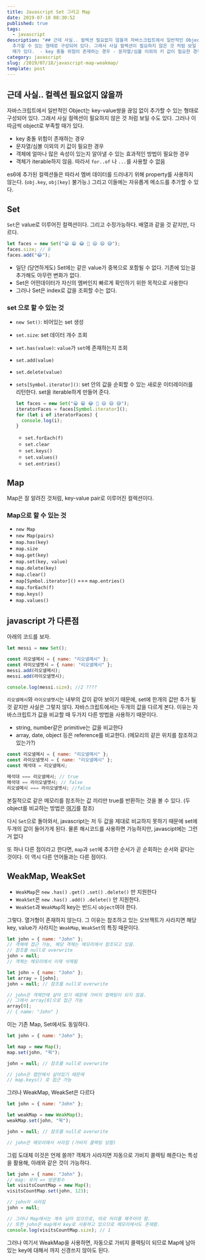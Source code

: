 ```yaml
---
title: Javascript Set 그리고 Map
date: 2019-07-18 08:30:52
published: true
tags:
  - javascript
description: "## 근데 사실.. 컬렉션 필요없지 않을까 자바스크립트에서 일반적인 Object는 key-value쌍을 끊임 없이
  추가할 수 있는 형태로 구성되어 있다. 그래서 사실 컬렉션이 필요하지 않은 것 처럼 보일 수도 있다. 그러나 이따금씩 object로 부족할
  때가 있다.  - key 충돌 위험이 존재하는 경우 - 문자열/심볼 이외의 키 값이 필요한 경우 - 객..."
category: javascript
slug: /2019/07/18/javascript-map-weakmap/
template: post
---
```

## 근데 사실.. 컬렉션 필요없지 않을까

자바스크립트에서 일반적인 Object는 key-value쌍을 끊임 없이 추가할 수 있는 형태로 구성되어 있다. 그래서 사실 컬렉션이 필요하지 않은 것 처럼 보일 수도 있다. 그러나 이따금씩 object로 부족할 때가 있다.

- key 충돌 위험이 존재하는 경우
- 문자열/심볼 이외의 키 값이 필요한 경우
- 객체에 얼마나 많은 속성이 있는지 알아낼 수 있는 효과적인 방법이 필요한 경우
- 객체가 iterable하지 않음. 따라서 `for..of` 나 `...`를 사용할 수 없음

es6에 추가된 컬렉션들은 따라서 멤버 데이터를 드러내기 위해 property를 사용하지 않는다. (`obj.key`, `obj[key]` 불가능.) 그리고 이들에는 자유롭게 메소드를 추가할 수 있다.

## Set

`Set`은 value로 이루어진 컬렉션이다. 그리고 수정가능하다. 배열과 같을 것 같지만, 다르다.

```javascript
let faces = new Set("😀 😁 😂 🤣 😃 😄 😅");
faces.size; // 8
faces.add("😂");
```

- 일단 (당연하게도) Set에는 같은 value가 중복으로 포함될 수 없다. 기존에 있는걸 추가해도 아무런 변화가 없다.
- Set은 어떤데이터가 자신의 멤버인지 빠르게 확인하기 위한 목적으로 사용한다
- 그러나 Set은 index로 값을 조회할 수는 없다.

### set 으로 할 수 있는 것

- `new Set()`: 비어있는 set 생성
- `set.size`: set 데이터 개수 조회
- `set.has(value)`: `value`가 `set`에 존재하는지 조회
- `set.add(value)`
- `set.delete(value)`
- `sets[Symbol.iterator]()`: set 안의 값을 순회할 수 있는 새로운 이터레이러를 리턴한다. set을 iterable하게 만들어 준다.

  ```javascript
  let faces = new Set("😀 😁 😂 🤣 😃 😄 😅");
  iteratorFaces = faces[Symbol.iterator]();
  for (let i of iteratorFaces) {
    console.log(i);
  }
  ```

  - `set.forEach(f)`
  - `set.clear`
  - `set.keys()`
  - `set.values()`
  - `set.entries()`

## Map

Map은 잘 알려진 것처럼, key-value pair로 이루어진 컬렉션이다.

### Map으로 할 수 있는 것

- `new Map`
- `new Map(pairs)`
- `map.has(key)`
- `map.size`
- `mag.get(key)`
- `map.set(key, value)`
- `map.delete(key)`
- `map.clear()`
- `map[Symbol.iterator]()` === `map.entries()`
- `map.forEach(f)`
- `map.keys()`
- `map.values()`

## javascript 가 다른점

아래의 코드를 보자.

```javascript
let messi = new Set();

const 리오넬메시 = { name: "리오넬메시" };
const 라이오넬멧시 = { name: "리오넬메시" };
messi.add(리오넬메시);
messi.add(라이오넬멧시);

console.log(messi.size); //2 ????
```

`리오넬메시`와 `라이오넬멧시`는 내부의 값이 같아 보이기 때문에, set에 한개의 값만 추가 될 것 같지만 사실은 그렇지 않다. 자바스크립트에서는 두개의 값을 다르게 본다. 이유는 자바스크립트가 값을 비교할 때 두가지 다른 방법을 사용하기 때문이다.

- string, number같은 primitive는 값을 비교한다
- array, date, object 등은 reference를 비교한다. (메모리의 같은 위치를 참조하고 있는가?)

```javascript
const 리오넬메시 = { name: "리오넬메시" };
const 라이오넬멧시 = { name: "리오넬메시" };
const 메석대 = 리오넬메시;

메석대 === 리오넬메시; // true
메석대 == 라이오넬멧시; // false
리오넬메시 === 라이오넬멧시; //false
```

본질적으로 같은 메모리를 참조하는 값 끼리만 true를 반환하는 것을 볼 수 있다. (두 object를 비교하는 방법은 [여기](https://stackoverflow.com/questions/1068834/object-comparison-in-javascript)를 참조)

다시 `Set`으로 돌아와서, javascript는 저 두 값을 제대로 비교하지 못하기 때문에 set에 두개의 값이 들어가게 된다. 물론 해시코드를 사용하면 가능하지만, javascipt에는 그런거 없다

또 하나 다른 점이라고 한다면, `map`과 `set`에 추가한 순서가 곧 순회하는 순서와 같다는 것이다. 이 역시 다른 언어들과는 다른 점이다.

## WeakMap, WeakSet

- `WeakMap`은 `new` `.has()` `.get()` `.set()` `.delete()` 만 지원한다
- `WeakSet`은 `new` `.has()` `.add()` `.delete()` 만 지원한다.
- `WeakSet`과 `WeakMap`의 key는 반드시 `object`여야 한다.

그렇다. 열거형이 존재하지 않는다. 그 이유는 참조하고 있는 오브젝트가 사라지면 해당 key, value가 사라지는 `WeakMap`, `WeakSet`의 특징 때문이다.

```javascript
let john = { name: "John" };
// 객체에 접근 가능, 해당 객체는 메모리에서 참조되고 있음.
// 참조를 null로 overwrite
john = null;
// 객체는 메모리에서 이제 삭제됨
```

```javascript
let john = { name: "John" };
let array = [john];
john = null; // 참조를 null로 overwrite

// john은 객체안에 살아 있기 때문에 가비지 컬렉팅이 되지 않음.
// 그래서 array[0]으로 접근 가능
array[0];
// { name: "John" }
```

이는 기존 Map, Set에서도 동일하다.

```javascript
let john = { name: "John" };

let map = new Map();
map.set(john, "윅");

john = null; // 참조를 null로 overwrite

// john은 맵안에서 살아있기 때문에
// map.keys() 로 접근 가능
```

그러나 WeakMap, WeakSet은 다르다

```javascript
let john = { name: "John" };

let weakMap = new WeakMap();
weakMap.set(john, "윅");

john = null; // 참조를 null로 overwrite

// john은 메모리에서 사라짐 (가비지 콜렉팅 당함)
```

그럼 도대체 이것은 언제 쓸까? 객체가 사라지면 자동으로 가비지 콜렉팅 해준다는 특성을 활용해, 아래와 같은 것이 가능하다.

```javascript
let john = { name: "John" };
// map: 유저 => 방문횟수
let visitsCountMap = new Map();
visitsCountMap.set(john, 123);

// john이 사라짐
john = null;

// 그러나 Map에서는 계속 남아 있으므로, 따로 처리를 해주어야 함.
// 또한 john은 map에서 key로 사용하고 있으므로 메모리에서도 존재함.
console.log(visitsCountMap.size); // 1
```

그러나 여기서 WeakMap을 사용하면, 자동으로 가비지 콜렉팅이 되므로 Map에 남아있는 key에 대해서 까지 신경쓰지 않아도 된다.

